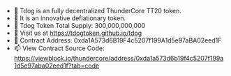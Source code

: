 - 👋 Tdog is an fully decentralized ThunderCore TT20 token.
- 👀 It is an innovative deflationary token.
- 👀 Tdog Token Total Supply: 300,000,000,000
- 🌱 Visit us at https://tdogtoken.github.io/tdog
- 💞️ Contract Address: 0xda1A573d6B19F4c5207f199A1d5e97aBA02eed1F
- 📫 View Contract Source Code: https://viewblock.io/thundercore/address/0xda1a573d6b19f4c5207f199a1d5e97aba02eed1f?tab=code

<!---
tdogtoken/tdogtoken is a ✨ special ✨ repository because its `README.md` (this file) appears on your GitHub profile.
You can click the Preview link to take a look at your changes.
--->
